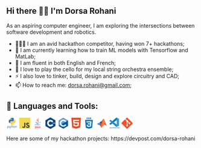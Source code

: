 ## Hi there 👋🏼 I'm Dorsa Rohani
<p>
As an aspiring computer engineer, I am exploring the intersections between software development and robotics.


- 👩🏻‍💻 I am an avid hackathon competitor, having won 7+ hackathons;
- 🌱 I am currently learning how to train ML models with Tensorflow and MatLab;
- 💬 I am fluent in both English and French;
- 🎻 I love to play the cello for my local string orchestra ensemble;
- ⚡️ I also love to tinker, build, design and explore circuitry and CAD;
- 📫 How to reach me: dorsa.rohani@gmail.com;
  </p>

## 🧰 Languages and Tools:
<p>
<!--- Python --> <code><img height="30" src="https://github.com/devicons/devicon/blob/master/icons/python/python-original-wordmark.svg"></code>
<!--- Javascript --> <code><img height="30" src="https://github.com/devicons/devicon/blob/master/icons/javascript/javascript-original.svg"></code>
<!--- Java --> <code><img height="30" src="https://github.com/devicons/devicon/blob/master/icons/java/java-original-wordmark.svg"></code>
<!--- C++ --> <code><img height="30" src="https://github.com/devicons/devicon/blob/master/icons/cplusplus/cplusplus-plain.svg"></code>
<!--- C --> <code><img height="30" src="https://github.com/devicons/devicon/blob/master/icons/c/c-original.svg"></code>
<!--- HTML --> <code><img height="30" src="https://github.com/devicons/devicon/blob/master/icons/html5/html5-plain.svg"></code>
<!--- CSS --> <code><img height="30" src="https://github.com/devicons/devicon/blob/master/icons/css3/css3-plain-wordmark.svg"></code>

<!--- MATLAB --> <code><img height="30" src="https://github.com/devicons/devicon/blob/master/icons/matlab/matlab-original.svg"></code>
<!--- VSCode --> <code><img height="30" src="https://github.com/devicons/devicon/blob/master/icons/vscode/vscode-original-wordmark.svg"></code>
<!--- Git --> <code><img height="30" src="https://github.com/devicons/devicon/blob/master/icons/git/git-original.svg"></code>
<!--- Terminal --> <!---<code><img height="30" src="https://raw.githubusercontent.com/github/explore/80688e429a7d4ef2fca1e82350fe8e3517d3494d/topics/terminal/terminal.png"></code>-->
</p>

<!--![](https://visitor-badge.laobi.icu/badge?page_id=DorsaRoh.DorsaRoh)-->

<p>
Here are some of my hackathon projects: https://devpost.com/dorsa-rohani
</p>
